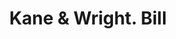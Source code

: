 ---
doi: 10.7916/D86D752N
date_other: '1900'
date_other_textual: 1900-1909
form: printed ephemera
genre:
- Invoices
name:
- Kane & Wright
object_in_context_url: https://biggert.cul.columbia.edu/items/view/ave_biggert_01039
subject_hierarchical_geographic:
- New York, New York, United States
subject_name:
- Kane & Wright
title: Kane & Wright. Bill
sort_title: Kane & Wright. Bill
call_number: ave_biggert_01039
coordinates:
- 40.71277777777778,-74.00583333333333
pid: ave_biggert_01039
identifiers: ave_biggert_01039
thumbnail: https://derivativo-2.library.columbia.edu/iiif/2/ldpd:344274/full/!256,256/0/native.jpg
permalink: "/items/ave_biggert_01039/"
layout: iiif-image-page
---